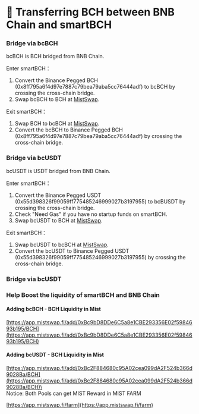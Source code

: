 # 🚁 Transferring BCH between BNB Chain and smartBCH

### Bridge via bcBCH

bcBCH is BCH bridged from BNB Chain.

Enter smartBCH：

1. Convert the Binance Pegged BCH (0x8ff795a6f4d97e7887c79bea79aba5cc76444adf) to bcBCH by crossing the cross-chain bridge.
2. Swap bcBCH to BCH at [MistSwap](https://app.mistswap.fi/swap).



Exit smartBCH：

1. Swap BCH to bcBCH at [MistSwap](https://app.mistswap.fi/swap).
2. Convert the bcBCH to  Binance Pegged BCH (0x8ff795a6f4d97e7887c79bea79aba5cc76444adf)  by crossing the cross-chain bridge.

### Bridge via bcUSDT

bcUSDT is USDT bridged from BNB Chain.

Enter smartBCH：

1. Convert the Binance Pegged USDT (0x55d398326f99059ff775485246999027b3197955) to bcBUSDT by crossing the cross-chain bridge.
2. Check "Need Gas" if you have no startup funds on smartBCH.
3. Swap bcUSDT to BCH at [MistSwap](https://app.mistswap.fi/swap).



Exit smartBCH：

1. Swap bcUSDT to bcBCH at [MistSwap](https://app.mistswap.fi/swap).
2. Convert the bcUSDT to  Binance Pegged USDT (0x55d398326f99059ff775485246999027b3197955)  by crossing the cross-chain bridge.



### Bridge via bcUSDT



### Help Boost the liquidity of smartBCH and BNB Chain

#### Adding bcBCH - BCH Liquidity in Mist

[https://app.mistswap.fi/add/0xBc9bD8DDe6C5a8e1CBE293356E02f5984693b195/BCH](https://app.mistswap.fi/add/0xBc9bD8DDe6C5a8e1CBE293356E02f5984693b195/BCH)

#### Adding bcUSDT - BCH Liquidity in Mist

[https://app.mistswap.fi/add/0xBc2F884680c95A02cea099dA2F524b366d9028Ba/BCH](https://app.mistswap.fi/add/0xBc2F884680c95A02cea099dA2F524b366d9028Ba/BCH)\
\
Notice: Both Pools can get MIST Reward in MIST FARM

[https://app.mistswap.fi/farm](https://app.mistswap.fi/farm)
